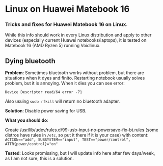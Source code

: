 # Linux on Huawei Matebook 16
### Tricks and fixes for Huawei Matebook 16 on Linux.

While this info should work in every Linux distribution and apply to other devices (especially current Huawei notebooks/laptops), it is tested on Matebook 16 (AMD Ryzen 5) running Voidlinux.

## Dying bluetooth

**Problem**: Sometimes bluetooth works without problem, but there are situations when it dyes and finito. Restarting notebook usually solves problem, but it is annoying. When it dies you can see error:

`Device Descriptor read/64 error -71`

Also usuing `sudo rfkill` will return no bluetooth adapter.

**Solution**: Disable power saving for USB.

**What you should do**: 

Create /usr/lib/udev/rules.d/99-usb-input-no-powersave-fix-bt.rules (some distros have rules in `/etc`, so put it there if it is your case) with content:
`ACTION=="add", SUBSYSTEM=="input", TEST=="power/control", ATTR{power/control}="on"`

**Tested**: Looks promissing, but I will update info here after few days/week, as I am not sure, this is a solution.
